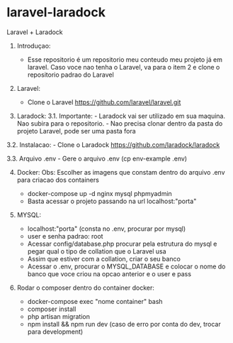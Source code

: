 # laravel-laradock
Laravel + Laradock

1. Introduçao:
   - Esse repositorio é um repositorio meu conteudo meu projeto já em laravel. Caso voce nao tenha o Laravel, va para o item 2 e clone o repositorio padrao do Laravel

2. Laravel:
   - Clone o Laravel https://github.com/laravel/laravel.git

3. Laradock:
  3.1. Importante: 
       - Laradock vai ser utilizado em sua maquina. Nao subira para o repositorio.
       - Nao precisa clonar dentro da pasta do projeto Laravel, pode ser uma pasta fora
  
  3.2. Instalacao:
       - Clone o Laradock https://github.com/laradock/laradock
  
  3.3. Arquivo .env
       - Gere o arquivo .env (cp env-example .env)
 
4. Docker:
   Obs: Escolher as imagens que constam dentro do arquivo .env para criacao dos containers
   
   - docker-compose up -d nginx mysql phpmyadmin
   - Basta acessar o projeto passando na url localhost:"porta"

5. MYSQL:
   - localhost:"porta" (consta no .env, procurar por mysql)
   - user e senha padrao: root
   - Acessar config/database.php procurar pela estrutura do mysql e pegar qual o tipo de collation que o Laravel usa
   - Assim que estiver com a collation, criar o seu banco
   - Acessar o .env, procurar o MYSQL_DATABASE e colocar o nome do banco que voce criou na opcao anterior e o user e pass

6. Rodar o composer dentro do container docker:
   - docker-compose exec "nome container" bash
   - composer install 
   - php artisan migration
   - npm install && npm run dev (caso de erro por conta do dev, trocar para development)
      
       
       
       
       
